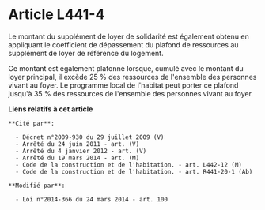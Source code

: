 # Article L441-4

Le montant du supplément de loyer de solidarité est également obtenu en appliquant le coefficient de dépassement du plafond
de ressources au supplément de loyer de référence du logement. 

Ce montant est également plafonné lorsque, cumulé avec le montant du loyer principal, il excède 25 % des ressources de
l'ensemble des personnes vivant au foyer. Le programme local de l'habitat peut porter ce plafond jusqu'à 35 % des ressources
de l'ensemble des personnes vivant au foyer.

**Liens relatifs à cet article**

	**Cité par**:

	  - Décret n°2009-930 du 29 juillet 2009 (V)
	  - Arrêté du 24 juin 2011 - art. (V)
	  - Arrêté du 4 janvier 2012 - art. (V)
	  - Arrêté du 19 mars 2014 - art. (M)
	  - Code de la construction et de l'habitation. - art. L442-12 (M)
	  - Code de la construction et de l'habitation. - art. R441-20-1 (Ab)

	**Modifié par**:

	  - Loi n°2014-366 du 24 mars 2014 - art. 100
